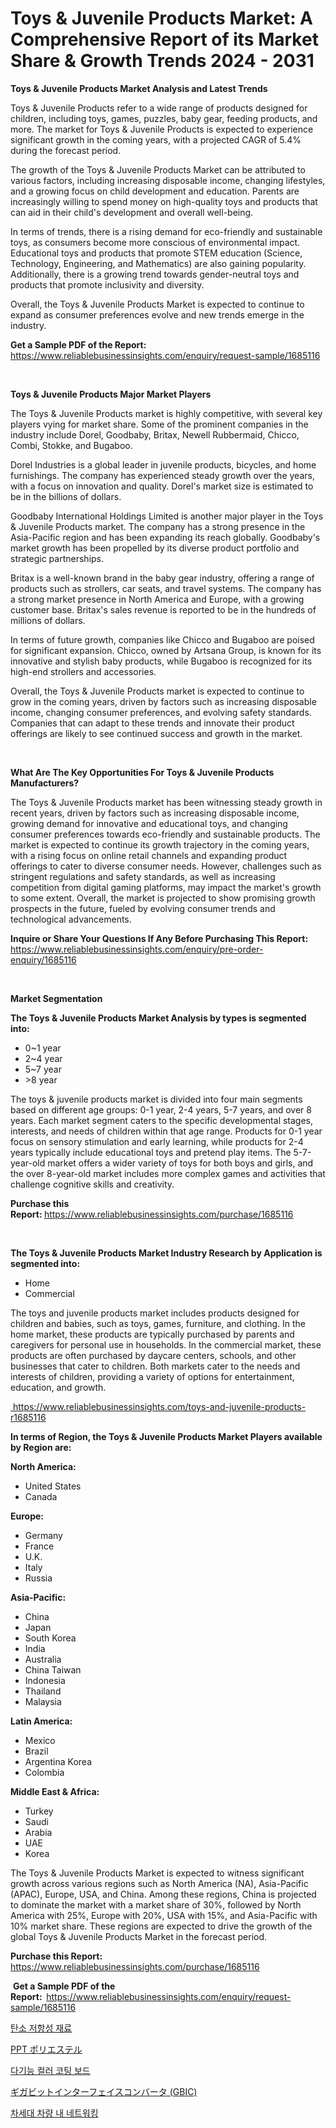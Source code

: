<p><h1>Toys & Juvenile Products Market: A Comprehensive Report of its Market Share & Growth Trends 2024 - 2031</h1></p><p><strong>Toys & Juvenile Products Market Analysis and Latest Trends</strong></p>
<p><p>Toys & Juvenile Products refer to a wide range of products designed for children, including toys, games, puzzles, baby gear, feeding products, and more. The market for Toys & Juvenile Products is expected to experience significant growth in the coming years, with a projected CAGR of 5.4% during the forecast period. </p><p>The growth of the Toys & Juvenile Products Market can be attributed to various factors, including increasing disposable income, changing lifestyles, and a growing focus on child development and education. Parents are increasingly willing to spend money on high-quality toys and products that can aid in their child's development and overall well-being. </p><p>In terms of trends, there is a rising demand for eco-friendly and sustainable toys, as consumers become more conscious of environmental impact. Educational toys and products that promote STEM education (Science, Technology, Engineering, and Mathematics) are also gaining popularity. Additionally, there is a growing trend towards gender-neutral toys and products that promote inclusivity and diversity. </p><p>Overall, the Toys & Juvenile Products Market is expected to continue to expand as consumer preferences evolve and new trends emerge in the industry.</p></p>
<p><strong>Get a Sample PDF of the Report:&nbsp;</strong> <a href="https://www.reliablebusinessinsights.com/enquiry/request-sample/1685116">https://www.reliablebusinessinsights.com/enquiry/request-sample/1685116</a></p>
<p>&nbsp;</p>
<p><strong>Toys & Juvenile Products Major Market Players</strong></p>
<p><p>The Toys & Juvenile Products market is highly competitive, with several key players vying for market share. Some of the prominent companies in the industry include Dorel, Goodbaby, Britax, Newell Rubbermaid, Chicco, Combi, Stokke, and Bugaboo.</p><p>Dorel Industries is a global leader in juvenile products, bicycles, and home furnishings. The company has experienced steady growth over the years, with a focus on innovation and quality. Dorel's market size is estimated to be in the billions of dollars.</p><p>Goodbaby International Holdings Limited is another major player in the Toys & Juvenile Products market. The company has a strong presence in the Asia-Pacific region and has been expanding its reach globally. Goodbaby's market growth has been propelled by its diverse product portfolio and strategic partnerships.</p><p>Britax is a well-known brand in the baby gear industry, offering a range of products such as strollers, car seats, and travel systems. The company has a strong market presence in North America and Europe, with a growing customer base. Britax's sales revenue is reported to be in the hundreds of millions of dollars.</p><p>In terms of future growth, companies like Chicco and Bugaboo are poised for significant expansion. Chicco, owned by Artsana Group, is known for its innovative and stylish baby products, while Bugaboo is recognized for its high-end strollers and accessories.</p><p>Overall, the Toys & Juvenile Products market is expected to continue to grow in the coming years, driven by factors such as increasing disposable income, changing consumer preferences, and evolving safety standards. Companies that can adapt to these trends and innovate their product offerings are likely to see continued success and growth in the market.</p></p>
<p>&nbsp;</p>
<p><strong>What Are The Key Opportunities For Toys & Juvenile Products Manufacturers?</strong></p>
<p><p>The Toys & Juvenile Products market has been witnessing steady growth in recent years, driven by factors such as increasing disposable income, growing demand for innovative and educational toys, and changing consumer preferences towards eco-friendly and sustainable products. The market is expected to continue its growth trajectory in the coming years, with a rising focus on online retail channels and expanding product offerings to cater to diverse consumer needs. However, challenges such as stringent regulations and safety standards, as well as increasing competition from digital gaming platforms, may impact the market's growth to some extent. Overall, the market is projected to show promising growth prospects in the future, fueled by evolving consumer trends and technological advancements.</p></p>
<p><strong>Inquire or Share Your Questions If Any Before Purchasing This Report:</strong> <a href="https://www.reliablebusinessinsights.com/enquiry/pre-order-enquiry/1685116">https://www.reliablebusinessinsights.com/enquiry/pre-order-enquiry/1685116</a></p>
<p>&nbsp;</p>
<p><strong>Market Segmentation</strong></p>
<p><strong>The Toys & Juvenile Products Market Analysis by types is segmented into:</strong></p>
<p><ul><li>0~1 year</li><li>2~4 year</li><li>5~7 year</li><li>>8 year</li></ul></p>
<p><p>The toys & juvenile products market is divided into four main segments based on different age groups: 0-1 year, 2-4 years, 5-7 years, and over 8 years. Each market segment caters to the specific developmental stages, interests, and needs of children within that age range. Products for 0-1 year focus on sensory stimulation and early learning, while products for 2-4 years typically include educational toys and pretend play items. The 5-7-year-old market offers a wider variety of toys for both boys and girls, and the over 8-year-old market includes more complex games and activities that challenge cognitive skills and creativity.</p></p>
<p><strong>Purchase this Report:&nbsp;</strong><a href="https://www.reliablebusinessinsights.com/purchase/1685116">https://www.reliablebusinessinsights.com/purchase/1685116</a></p>
<p>&nbsp;</p>
<p><strong>The Toys & Juvenile Products Market Industry Research by Application is segmented into:</strong></p>
<p><ul><li>Home</li><li>Commercial</li></ul></p>
<p><p>The toys and juvenile products market includes products designed for children and babies, such as toys, games, furniture, and clothing. In the home market, these products are typically purchased by parents and caregivers for personal use in households. In the commercial market, these products are often purchased by daycare centers, schools, and other businesses that cater to children. Both markets cater to the needs and interests of children, providing a variety of options for entertainment, education, and growth.</p></p>
<p><a href="https://www.reliablebusinessinsights.com/toys-and-juvenile-products-r1685116">&nbsp;https://www.reliablebusinessinsights.com/toys-and-juvenile-products-r1685116</a></p>
<p><strong>In terms of Region, the Toys & Juvenile Products Market Players available by Region are:</strong></p>
<p>
    <p> <strong> North America: </strong>
        <ul>
            <li>United States</li>
            <li>Canada</li>
        </ul>
        </p> 
    <p> <strong> Europe: </strong>
        <ul>
            <li>Germany</li>
            <li>France</li>
            <li>U.K.</li>
            <li>Italy</li>
            <li>Russia</li>
        </ul>
        </p> 
    <p> <strong> Asia-Pacific: </strong>
        <ul>
            <li>China</li>
            <li>Japan</li>
            <li>South Korea</li>
            <li>India</li>
            <li>Australia</li>
            <li>China Taiwan</li>
            <li>Indonesia</li>
            <li>Thailand</li>
            <li>Malaysia</li>
        </ul>
        </p> 
    <p> <strong> Latin America: </strong>
        <ul>
            <li>Mexico</li>
            <li>Brazil</li>
            <li>Argentina Korea</li>
            <li>Colombia</li>
        </ul>
        </p> 
    <p> <strong> Middle East & Africa: </strong>
        <ul>
            <li>Turkey</li>
            <li>Saudi</li>
            <li>Arabia</li>
            <li>UAE</li>
            <li>Korea</li>
        </ul>
    </p>
    </p>
<p><p>The Toys & Juvenile Products Market is expected to witness significant growth across various regions such as North America (NA), Asia-Pacific (APAC), Europe, USA, and China. Among these regions, China is projected to dominate the market with a market share of 30%, followed by North America with 25%, Europe with 20%, USA with 15%, and Asia-Pacific with 10% market share. These regions are expected to drive the growth of the global Toys & Juvenile Products Market in the forecast period.</p></p>
<p><strong>Purchase this Report: </strong><a href="https://www.reliablebusinessinsights.com/purchase/1685116">https://www.reliablebusinessinsights.com/purchase/1685116</a></p>
<p>&nbsp;<strong>Get a Sample PDF of the Report:&nbsp;&nbsp;</strong><a href="https://www.reliablebusinessinsights.com/enquiry/request-sample/1685116">https://www.reliablebusinessinsights.com/enquiry/request-sample/1685116</a></p>
<p><strong></strong></p>
<p><p><a href="https://github.com/regina00882/Market-Research-Report-List-1/blob/main/4427499105851.md">탄소 저항성 재료</a></p><p><a href="https://github.com/LizaHeller2023/Market-Research-Report-List-1/blob/main/2293729111020.md">PPT ポリエステル</a></p><p><a href="https://github.com/lzrvbyqzftro57/Market-Research-Report-List-2/blob/main/1665401105852.md">다기능 컬러 코팅 보드</a></p><p><a href="https://medium.com/@jonathandavies84/%E3%82%AE%E3%82%AC%E3%83%93%E3%83%83%E3%83%88-%E3%82%A4%E3%83%B3%E3%82%BF%E3%83%BC%E3%83%95%E3%82%A7%E3%83%BC%E3%82%B9-%E3%82%B3%E3%83%B3%E3%83%90%E3%83%BC%E3%82%BF%E3%83%BC-gbic-%E5%B8%82%E5%A0%B4%E8%A6%8F%E6%A8%A1-%E5%B8%82%E5%A0%B4%E8%A6%8B%E9%80%9A%E3%81%97%E3%81%A8%E5%B8%82%E5%A0%B4%E4%BA%88%E6%B8%AC-2024%E5%B9%B4%E3%81%8B%E3%82%892031%E5%B9%B4%E3%81%BE%E3%81%A7-4c1138f5c270">ギガビットインターフェイスコンバータ (GBIC)</a></p><p><a href="https://medium.com/@elisamohr1973/%EC%B0%A8%EC%84%B8%EB%8C%80-%EC%9E%90%EB%8F%99%EC%B0%A8-%ED%86%B5%EC%8B%A0-%EC%8B%9C%EC%9E%A5-%EA%B7%9C%EB%AA%A8-cagr-%ED%8A%B8%EB%A0%8C%EB%93%9C-2024-2030-447228d6bb34">차세대 차량 내 네트워킹</a></p></p>